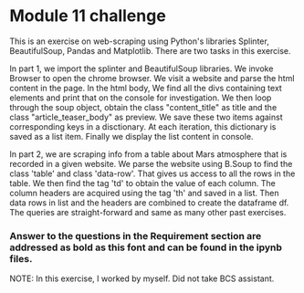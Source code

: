 # Module 11 challenge

This is an exercise on web-scraping using Python's libraries Splinter, BeautifulSoup, Pandas and Matplotlib. There are two
tasks in this exercise.

In part 1, we import the splinter and BeautifulSoup libraries. We invoke Browser to open the chrome browser. We visit a
website and parse the html content in the page. In the html body,  We find all the divs containing text elements and print
that on the console for investigation. We then loop through the soup object, obtain the class "content_title" as title and
the class "article_teaser_body" as preview. We save these two items against corresponding keys in a disctionary. At each
iteration, this dictionary is saved as a list item. Finally we display the list content in console.

In part 2, we are scraping info from a table about Mars atmosphere that is recorded in a given website. We parse the website
using B.Soup to find the class 'table' and class 'data-row'. That gives us access to all the rows in the table. We then find 
the tag 'td' to obtain the value of each column. The column headers are acquired using the tag 'th' and saved in a list. Then 
data rows in list and the headers are combined to create the dataframe df. The queries are straight-forward and same as many
other past exercises.

### Answer to the questions in the Requirement section are addressed as bold as this font and can be found in the ipynb files.




NOTE: In this exercise, I worked by myself. Did not take BCS assistant.

